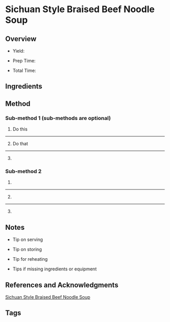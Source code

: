 # Sichuan Style Braised Beef Noodle Soup

## Overview

- Yield:

- Prep Time:

- Total Time:

## Ingredients



## Method

### Sub-method 1 (sub-methods are optional)

1. Do this
---
2. Do that
---
3.

### Sub-method 2

1.
---
2.
---
3.

## Notes

- Tip on serving

- Tip on storing

- Tip for reheating

- Tips if missing ingredients or equipment

## References and Acknowledgments

[Sichuan Style Braised Beef Noodle Soup](https://www.reddit.com/r/FoodPorn/comments/aq5jkt/sichuan_style_braised_beef_with_hand_pulled/)

## Tags


